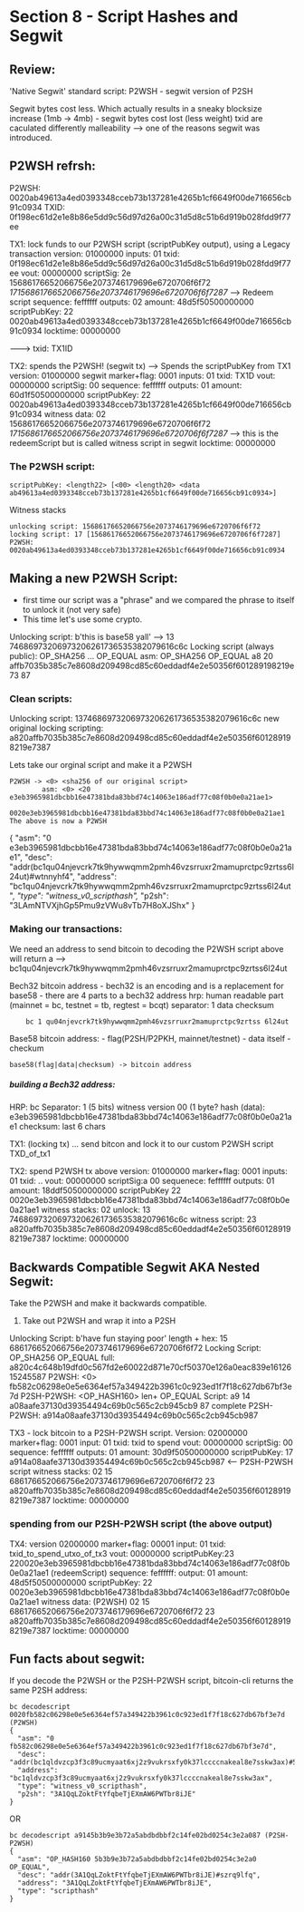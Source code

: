 # Section 8 - Script Hashes and Segwit

## Review:

'Native Segwit' standard script: P2WSH
    - segwit version of P2SH

Segwit bytes cost less. Which actually results in a sneaky blocksize increase (1mb -> 4mb)
    - segwit bytes cost lost (less weight)
txid are caculated differently
malleability --> one of the reasons segwit was introduced.


## P2WSH refrsh:


P2WSH: 0020ab49613a4ed0393348cceb73b137281e4265b1cf6649f00de716656cb91c0934
TXID: 0f198ec61d2e1e8b86e5dd9c56d97d26a00c31d5d8c51b6d919b028fdd9f77ee

TX1: lock funds to our P2WSH script (scriptPubKey output), using a Legacy transaction 
version: 01000000
inputs: 01
    txid: 0f198ec61d2e1e8b86e5dd9c56d97d26a00c31d5d8c51b6d919b028fdd9f77ee
    vout: 00000000
    scriptSig: 2e 
               15686176652066756e2073746179696e6720706f6f72 
               *1715686176652066756e2073746179696e6720706f6f7287* --> Redeem script
    sequence: feffffff
outputs: 02
    amount: 48d5f50500000000  
    scriptPubKey: 22 0020ab49613a4ed0393348cceb73b137281e4265b1cf6649f00de716656cb91c0934
locktime: 00000000 

---> txid: TX1ID 


TX2: spends the P2WSH! (segwit tx) --> Spends the scriptPubKey from TX1
version: 01000000 
segwit marker+flag: 0001
inputs: 01
    txid: TX1D
    vout: 00000000
    scriptSig: 00
    sequence: feffffff
outputs: 01
    amount: 60d1f50500000000
    scriptPubKey: 22 0020ab49613a4ed0393348cceb73b137281e4265b1cf6649f00de716656cb91c0934
witness data:
    02
    15686176652066756e2073746179696e6720706f6f72 
    *1715686176652066756e2073746179696e6720706f6f7287* --> this is the redeemScript but is called witness script in segwit
locktime: 00000000


### The P2WSH script:
    
    scriptPubKey: <length22> [<00> <length20> <data ab49613a4ed0393348cceb73b137281e4265b1cf6649f00de716656cb91c0934>]

Witness stacks

    unlocking script: 15686176652066756e2073746179696e6720706f6f72 
    locking script: 17 [15686176652066756e2073746179696e6720706f6f7287]
    P2WSH: 0020ab49613a4ed0393348cceb73b137281e4265b1cf6649f00de716656cb91c0934

## Making a new P2WSH Script:

- first time our script was a "phrase" and we compared the phrase to itself to unlock it (not very safe)
- This time let's use some crypto.


Unlocking script: b'this is base58 yall' --> 13 74686973206973206261736535382079616c6c
Locking script (always public): OP_SHA256 ... OP_EQUAL
    asm: OP_SHA256 <affb7035b385c7e8608d209498cd85c60eddadf4e2e50356f601289198219e73> OP_EQUAL
            a8     20 affb7035b385c7e8608d209498cd85c60eddadf4e2e50356f601289198219e73 87

### Clean scripts:

Unlocking script: 1374686973206973206261736535382079616c6c
new original locking scripting: a820affb7035b385c7e8608d209498cd85c60eddadf4e2e50356f601289198219e7387


Lets take our orginal script and make it a P2WSH

    P2WSH -> <0> <sha256 of our original script>
            asm: <0> <20 e3eb3965981dbcbb16e47381bda83bbd74c14063e186adf77c08f0b0e0a21ae1>
            0020e3eb3965981dbcbb16e47381bda83bbd74c14063e186adf77c08f0b0e0a21ae1
    The above is now a P2WSH
{
  "asm": "0 e3eb3965981dbcbb16e47381bda83bbd74c14063e186adf77c08f0b0e0a21ae1",
  "desc": "addr(bc1qu04njevcrk7tk9hywwqmm2pmh46vzsrruxr2mamuprctpc9zrtss6l24ut)#wtnnyhf4",
  "address": "bc1qu04njevcrk7tk9hywwqmm2pmh46vzsrruxr2mamuprctpc9zrtss6l24ut",
  *"type": "witness_v0_scripthash",*
  "p2sh": "3LAmNTVXjhGp5Pmu9zVWu8vTb7H8oXJShx"
}

### Making our transactions:

We need an address to send bitcoin to
    decoding the P2WSH script above will return a 
    --> bc1qu04njevcrk7tk9hywwqmm2pmh46vzsrruxr2mamuprctpc9zrtss6l24ut

Bech32 bitcoin address
    - bech32 is an encoding and is a replacement for base58
    - there are 4 parts to a bech32 address
        hrp: human readable part (mainnet = bc, testnet = tb, regtest = bcqt)
        separator: 1
        data
        checksum

        bc 1 qu04njevcrk7tk9hywwqmm2pmh46vzsrruxr2mamuprctpc9zrtss 6l24ut

Base58 bitcoin address:
    - flag(P2SH/P2PKH, mainnet/testnet)
    - data itself
    - checkum
    
    base58(flag|data|checksum) -> bitcoin address

##### building a Bech32 address:

HRP: bc
Separator: 1 (5 bits)
    witness version 00 (1 byte?
hash (data):  e3eb3965981dbcbb16e47381bda83bbd74c14063e186adf77c08f0b0e0a21ae1
checksum: last 6 chars


TX1: (locking tx) ... send bitcon and lock it to our custom P2WSH script
TXD_of_tx1

TX2: spend P2WSH tx above
version: 01000000
marker+flag: 0001
inputs: 01
    txid:  ..
    vout: 00000000
    scriptSig:a 00
    sequenece: feffffff
outputs: 01
    amount: 18ddf50500000000
    scriptPubKey 22 0020e3eb3965981dbcbb16e47381bda83bbd74c14063e186adf77c08f0b0e0a21ae1
witness stacks:
    02
    unlock: 13 74686973206973206261736535382079616c6c
    witness script: 23 a820affb7035b385c7e8608d209498cd85c60eddadf4e2e50356f601289198219e7387
locktime: 00000000

## Backwards Compatible Segwit AKA Nested Segwit:

Take the P2WSH and make it backwards compatible. 

1. Take out P2WSH and wrap it into a P2SH

Unlocking Script: b'have fun staying poor'
    length + hex: 15 686176652066756e2073746179696e6720706f6f72
Locking Script: OP_SHA256  <c4c648b19dfd0c567fd2e60022d871e70cf50370e126a0eac839e16126152455> OP_EQUAL
    full:  a820c4c648b19dfd0c567fd2e60022d871e70cf50370e126a0eac839e1612615245587
P2WSH: <0> <sha256 locking script>
    fb582c06298e0e5e6364ef57a349422b3961c0c923ed1f7f18c627db67bf3e7d
P2SH-P2WSH: <OP_HASH160> len+<hash of our P2WSH> OP_EQUAL
    Script: a9 14  a08aafe37130d39354494c69b0c565c2cb945cb9 87
    complete P2SH-P2WSH: a914a08aafe37130d39354494c69b0c565c2cb945cb987

TX3 - lock bitcoin to a P2SH-P2WSH script.
Version: 02000000
marker+flag: 0001
input: 01
    txid: txid to spend
    vout: 00000000
    scriptSig: 00
    sequence: feffffff
outputs: 01
    amount: 30d9f50500000000
    scriptPubKey:  17 a914a08aafe37130d39354494c69b0c565c2cb945cb987 <-- P2SH-P2WSH script
witness stacks:
02
    15 686176652066756e2073746179696e6720706f6f72
    23 a820affb7035b385c7e8608d209498cd85c60eddadf4e2e50356f601289198219e7387
locktime: 00000000


### spending from our P2SH-P2WSH script (the above output)

TX4:
version 02000000
marker+flag: 00001
input: 01
    txid: txid_to_spend_utxo_of_tx3
    vout: 00000000
    scriptPubKey:23 220020e3eb3965981dbcbb16e47381bda83bbd74c14063e186adf77c08f0b0e0a21ae1 (redeemScript)
    sequence: feffffff:
output: 01
    amount: 48d5f50500000000
    scriptPubKey:  22 0020e3eb3965981dbcbb16e47381bda83bbd74c14063e186adf77c08f0b0e0a21ae1
witness data: (P2WSH)
02
    15 686176652066756e2073746179696e6720706f6f72
    <witness script> 23 a820affb7035b385c7e8608d209498cd85c60eddadf4e2e50356f601289198219e7387
locktime: 00000000


## Fun facts about segwit:


If you decode the P2WSH or the P2SH-P2WSH script, bitcoin-cli returns the same P2SH address:


```
bc decodescript 0020fb582c06298e0e5e6364ef57a349422b3961c0c923ed1f7f18c627db67bf3e7d (P2WSH)
{
  "asm": "0 fb582c06298e0e5e6364ef57a349422b3961c0c923ed1f7f18c627db67bf3e7d",
  "desc": "addr(bc1qldvzcp3f3c89ucmyaat6xj2z9vukrsxfy0k37lccccnakeal8e7sskw3ax)#5kd9237f",
  "address": "bc1qldvzcp3f3c89ucmyaat6xj2z9vukrsxfy0k37lccccnakeal8e7sskw3ax",
  "type": "witness_v0_scripthash",
  "p2sh": "3A1QqLZoktFtYfqbeTjEXmAW6PWTbr8iJE"
}
```

OR

```
bc decodescript a9145b3b9e3b72a5abdbdbbf2c14fe02bd0254c3e2a087 (P2SH-P2WSH)
{
  "asm": "OP_HASH160 5b3b9e3b72a5abdbdbbf2c14fe02bd0254c3e2a0 OP_EQUAL",
  "desc": "addr(3A1QqLZoktFtYfqbeTjEXmAW6PWTbr8iJE)#szrq9lfq",
  "address": "3A1QqLZoktFtYfqbeTjEXmAW6PWTbr8iJE",
  "type": "scripthash"
}
```



